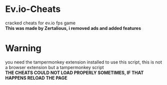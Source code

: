 # Ev.io-Cheats
cracked cheats for ev.io fps game<br>
<b>This was made by Zertalious, i removed ads and added features</b>

# Warning
you need the tampermonkey extension installed to use this script, this is not a browser extension but a tampermonkey script
<br>
<b>THE CHEATS COULD NOT LOAD PROPERLY SOMETIMES, IF THAT HAPPENS RELOAD THE PAGE</b>
